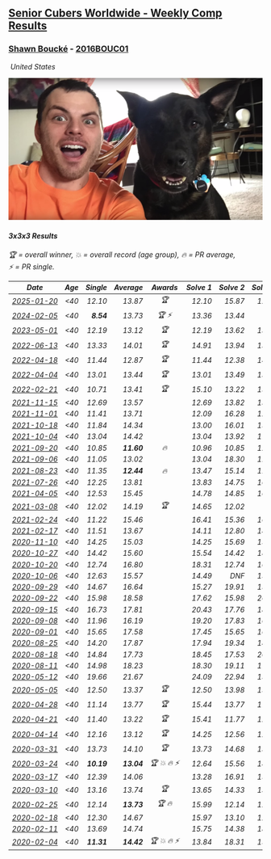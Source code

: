 <style>table {white-space: nowrap;}</style>
<link rel="stylesheet" type="text/css" href="/scw-comp/css/flags.css" />

## [Senior Cubers Worldwide - Weekly Comp Results](/scw-comp/results/)
### [Shawn Boucké](README.md) - [2016BOUC01](https://www.worldcubeassociation.org/persons/2016BOUC01?event=333)

<i class="flag flag-US" />&nbsp;United States

![Shawn Boucké](1471010375.png)

#### 3x3x3 Results

<span style="white-space: nowrap;">🏆 = overall winner</span>, <span style="white-space: nowrap;">💥 = overall record (age group)</span>, <span style="white-space: nowrap;">🔥 = PR average</span>, <span style="white-space: nowrap;">⚡ = PR single</span>.

| Date | Age | Single | Average | Awards | Solve 1 | Solve 2 | Solve 3 | Solve 4 | Solve 5 | Video |
| :--: | :--: | --: | --: | :--: | --: | --: | --: | --: | --: | :-- |
| [2025-01-20](../../results/2025-01-20/333.md) | <40 | 12.10 | 13.87 | 🏆 | 12.10 | 15.87 | 12.84 | 14.93 | 13.84 | [Desktop](https://www.facebook.com/events/918940140419097/permalink/920253420287769) / [Mobile](https://m.facebook.com/events/918940140419097?view=permalink&id=920253420287769) |
| [2024-02-05](../../results/2024-02-05/333.md) | <40 | **8.54** | 13.73 | 🏆 ⚡ | 13.36 | 13.44 | DNF | 14.39 | **8.54** | [Desktop](https://www.facebook.com/events/3090201184445880/permalink/3095276823938316) / [Mobile](https://m.facebook.com/events/3090201184445880?view=permalink&id=3095276823938316) |
| [2023-05-01](../../results/2023-05-01/333.md) | <40 | 12.19 | 13.12 | 🏆 | 12.19 | 13.62 | 13.68 | 13.43 | 12.30 | [Desktop](https://www.facebook.com/events/786804792820217/permalink/797826128384750) / [Mobile](https://m.facebook.com/events/786804792820217?view=permalink&id=797826128384750) |
| [2022-06-13](../../results/2022-06-13/333.md) | <40 | 13.33 | 14.01 | 🏆 | 14.91 | 13.94 | 13.80 | 13.33 | 14.28 | [Desktop](https://www.facebook.com/events/1292279001590904/permalink/1294717444680393) / [Mobile](https://m.facebook.com/events/1292279001590904?view=permalink&id=1294717444680393) |
| [2022-04-18](../../results/2022-04-18/333.md) | <40 | 11.44 | 12.87 | 🏆 | 11.44 | 12.38 | 14.31 | 14.83 | 11.93 | [Desktop](https://www.facebook.com/events/558832345492635/permalink/562741118435091) / [Mobile](https://m.facebook.com/events/558832345492635?view=permalink&id=562741118435091) |
| [2022-04-04](../../results/2022-04-04/333.md) | <40 | 13.01 | 13.44 | 🏆 | 13.01 | 13.49 | 13.55 | 17.74 | 13.28 | [Desktop](https://www.facebook.com/events/655069328915915/permalink/655284988894349) / [Mobile](https://m.facebook.com/events/655069328915915?view=permalink&id=655284988894349) |
| [2022-02-21](../../results/2022-02-21/333.md) | <40 | 10.71 | 13.41 | 🏆 | 15.10 | 13.22 | 15.43 | 11.92 | 10.71 | [Desktop](https://www.facebook.com/events/509549287201075/permalink/511208943701776) / [Mobile](https://m.facebook.com/events/509549287201075?view=permalink&id=511208943701776) |
| [2021-11-15](../../results/2021-11-15/333.md) | <40 | 12.69 | 13.57 |  | 12.69 | 13.82 | 13.42 | 13.46 | 19.17 | [Desktop](https://www.facebook.com/events/717487009641909/permalink/718627129527897) / [Mobile](https://m.facebook.com/events/717487009641909?view=permalink&id=718627129527897) |
| [2021-11-01](../../results/2021-11-01/333.md) | <40 | 11.41 | 13.71 |  | 12.09 | 16.28 | 12.76 | 18.79 | 11.41 | [Desktop](https://www.facebook.com/events/556108165479652/permalink/562243991532736) / [Mobile](https://m.facebook.com/events/556108165479652?view=permalink&id=562243991532736) |
| [2021-10-18](../../results/2021-10-18/333.md) | <40 | 11.84 | 14.34 |  | 13.00 | 16.01 | 15.90 | 11.84 | 14.12 | [Desktop](https://www.facebook.com/events/261213032615951/permalink/266175712119683) / [Mobile](https://m.facebook.com/events/261213032615951?view=permalink&id=266175712119683) |
| [2021-10-04](../../results/2021-10-04/333.md) | <40 | 13.04 | 14.42 |  | 13.04 | 13.92 | 17.86 | 13.65 | 15.69 | [Desktop](https://www.facebook.com/events/1102565390277531/permalink/1104136663453737) / [Mobile](https://m.facebook.com/events/1102565390277531?view=permalink&id=1104136663453737) |
| [2021-09-20](../../results/2021-09-20/333.md) | <40 | 10.85 | **11.60** | 🔥 | 10.96 | 10.85 | 12.71 | 11.14 | 15.61 | [Desktop](https://www.facebook.com/events/836337370416586/permalink/839296813453975) / [Mobile](https://m.facebook.com/events/836337370416586?view=permalink&id=839296813453975) |
| [2021-09-06](../../results/2021-09-06/333.md) | <40 | 11.05 | 13.02 |  | 13.04 | 18.30 | 11.05 | 13.06 | 12.96 | [Desktop](https://www.facebook.com/events/208105634636421/permalink/208752121238439) / [Mobile](https://m.facebook.com/events/208105634636421?view=permalink&id=208752121238439) |
| [2021-08-23](../../results/2021-08-23/333.md) | <40 | 11.35 | **12.44** | 🔥 | 13.47 | 15.14 | 11.39 | 11.35 | 12.45 | [Desktop](https://www.facebook.com/events/992549044856331/permalink/1001745273936708) / [Mobile](https://m.facebook.com/events/992549044856331?view=permalink&id=1001745273936708) |
| [2021-07-26](../../results/2021-07-26/333.md) | <40 | 12.25 | 13.81 |  | 13.83 | 14.75 | 16.53 | 12.25 | 12.84 | [Desktop](https://www.facebook.com/events/345405150546336/permalink/347196153700569) / [Mobile](https://m.facebook.com/events/345405150546336?view=permalink&id=347196153700569) |
| [2021-04-05](../../results/2021-04-05/333.md) | <40 | 12.53 | 15.45 |  | 14.78 | 14.85 | 16.71 | 12.53 | 23.11 | [Desktop](https://www.facebook.com/events/486157032419819/permalink/493566618345527) / [Mobile](https://m.facebook.com/events/486157032419819?view=permalink&id=493566618345527) |
| [2021-03-08](../../results/2021-03-08/333.md) | <40 | 12.02 | 14.19 | 🏆 | 14.65 | 12.02 | DNF | 15.43 | 12.50 | [Desktop](https://www.facebook.com/events/286026952942446/permalink/288712906007184) / [Mobile](https://m.facebook.com/events/286026952942446?view=permalink&id=288712906007184) |
| [2021-02-24](../../results/2021-02-24/333.md) | <40 | 11.22 | 15.46 |  | 16.41 | 15.36 | 16.26 | 11.22 | 14.77 | [Desktop](https://www.facebook.com/events/256148192722702/permalink/257856055885249) / [Mobile](https://m.facebook.com/events/256148192722702?view=permalink&id=257856055885249) |
| [2021-02-17](../../results/2021-02-17/333.md) | <40 | 11.51 | 13.67 |  | 14.11 | 12.80 | 14.09 | 11.51 | 14.46 | [Desktop](https://www.facebook.com/events/2846210318979915/permalink/2849517125315901) / [Mobile](https://m.facebook.com/events/2846210318979915?view=permalink&id=2849517125315901) |
| [2020-11-10](../../results/2020-11-10/333.md) | <40 | 14.25 | 15.03 |  | 14.25 | 15.69 | 15.32 | 15.39 | 14.38 | [Desktop](https://www.facebook.com/events/355672432175632/permalink/356992458710296) / [Mobile](https://m.facebook.com/events/355672432175632?view=permalink&id=356992458710296) |
| [2020-10-27](../../results/2020-10-27/333.md) | <40 | 14.42 | 15.60 |  | 15.54 | 14.42 | 14.58 | 19.41 | 16.68 | [Desktop](https://www.facebook.com/events/814285582657691/permalink/815764485843134) / [Mobile](https://m.facebook.com/events/814285582657691?view=permalink&id=815764485843134) |
| [2020-10-20](../../results/2020-10-20/333.md) | <40 | 12.74 | 16.80 |  | 18.31 | 12.74 | 16.31 | 15.88 | 18.20 | [Desktop](https://www.facebook.com/events/1017705805364611/permalink/1021091065026085) / [Mobile](https://m.facebook.com/events/1017705805364611?view=permalink&id=1021091065026085) |
| [2020-10-06](../../results/2020-10-06/333.md) | <40 | 12.63 | 15.57 |  | 14.49 | DNF | 15.09 | 12.63 | 17.14 | [Desktop](https://www.facebook.com/events/2645965315652815/permalink/2649207721995241) / [Mobile](https://m.facebook.com/events/2645965315652815?view=permalink&id=2649207721995241) |
| [2020-09-29](../../results/2020-09-29/333.md) | <40 | 14.67 | 16.64 |  | 15.27 | 19.91 | 19.72 | 14.67 | 14.93 | [Desktop](https://www.facebook.com/events/1202263490156156/permalink/1203772643338574) / [Mobile](https://m.facebook.com/events/1202263490156156?view=permalink&id=1203772643338574) |
| [2020-09-22](../../results/2020-09-22/333.md) | <40 | 15.98 | 18.58 |  | 17.62 | 15.98 | 26.18 | 16.90 | 21.23 | [Desktop](https://www.facebook.com/events/349197636276246/permalink/352945255901484) / [Mobile](https://m.facebook.com/events/349197636276246?view=permalink&id=352945255901484) |
| [2020-09-15](../../results/2020-09-15/333.md) | <40 | 16.73 | 17.81 |  | 20.43 | 17.76 | 18.73 | 16.95 | 16.73 | [Desktop](https://www.facebook.com/events/3404368289613252/permalink/3406373762746038) / [Mobile](https://m.facebook.com/events/3404368289613252?view=permalink&id=3406373762746038) |
| [2020-09-08](../../results/2020-09-08/333.md) | <40 | 11.96 | 16.19 |  | 19.20 | 17.83 | 16.01 | 11.96 | 14.74 | [Desktop](https://www.facebook.com/events/652945192290048/permalink/660959141488653) / [Mobile](https://m.facebook.com/events/652945192290048?view=permalink&id=660959141488653) |
| [2020-09-01](../../results/2020-09-01/333.md) | <40 | 15.65 | 17.58 |  | 17.45 | 15.65 | 16.89 | 18.39 | 20.58 | [Desktop](https://www.facebook.com/events/652945192290048/permalink/654465918804642) / [Mobile](https://m.facebook.com/events/652945192290048?view=permalink&id=654465918804642) |
| [2020-08-25](../../results/2020-08-25/333.md) | <40 | 14.20 | 17.87 |  | 17.94 | 19.34 | 14.20 | 16.40 | 19.28 | [Desktop](https://www.facebook.com/events/2812216602434889/permalink/2813694458953770) / [Mobile](https://m.facebook.com/events/2812216602434889?view=permalink&id=2813694458953770) |
| [2020-08-18](../../results/2020-08-18/333.md) | <40 | 14.84 | 17.73 |  | 18.45 | 17.53 | 20.18 | 17.20 | 14.84 | [Desktop](https://www.facebook.com/events/357518755418063/permalink/358179742018631) / [Mobile](https://m.facebook.com/events/357518755418063?view=permalink&id=358179742018631) |
| [2020-08-11](../../results/2020-08-11/333.md) | <40 | 14.98 | 18.23 |  | 18.30 | 19.11 | 17.38 | 14.98 | 19.00 | [Desktop](https://www.facebook.com/events/338631130511019/permalink/341281603579305) / [Mobile](https://m.facebook.com/events/338631130511019?view=permalink&id=341281603579305) |
| [2020-05-12](../../results/2020-05-12/333.md) | <40 | 19.66 | 21.67 |  | 24.09 | 22.94 | 19.66 | 21.86 | 20.21 | [Desktop](https://www.facebook.com/events/546188069600739/permalink/546500692902810) / [Mobile](https://m.facebook.com/events/546188069600739?view=permalink&id=546500692902810) |
| [2020-05-05](../../results/2020-05-05/333.md) | <40 | 12.50 | 13.37 | 🏆 | 12.50 | 13.98 | 15.86 | 13.22 | 12.92 | [Desktop](https://www.facebook.com/events/3313106775587396/permalink/3314269408804466) / [Mobile](https://m.facebook.com/events/3313106775587396?view=permalink&id=3314269408804466) |
| [2020-04-28](../../results/2020-04-28/333.md) | <40 | 11.14 | 13.77 | 🏆 | 15.44 | 13.77 | 17.58 | 11.14 | 12.10 | [Desktop](https://www.facebook.com/events/535188653858103/permalink/535472060496429) / [Mobile](https://m.facebook.com/events/535188653858103?view=permalink&id=535472060496429) |
| [2020-04-21](../../results/2020-04-21/333.md) | <40 | 11.40 | 13.22 | 🏆 | 15.41 | 11.77 | 12.79 | 11.40 | 15.10 | [Desktop](https://www.facebook.com/ShawnBoucke/videos/3240886285923132) / [Mobile](https://m.facebook.com/ShawnBoucke/videos/3240886285923132) |
| [2020-04-14](../../results/2020-04-14/333.md) | <40 | 12.16 | 13.12 | 🏆 | 14.25 | 12.56 | 12.16 | 14.02 | 12.79 | [Desktop](https://www.facebook.com/ShawnBoucke/videos/3212352282109866) / [Mobile](https://m.facebook.com/ShawnBoucke/videos/3212352282109866) |
| [2020-03-31](../../results/2020-03-31/333.md) | <40 | 13.73 | 14.10 | 🏆 | 13.73 | 14.68 | 13.95 | 13.94 | 14.40 | [Desktop](https://www.facebook.com/events/207898257161923/permalink/210459220239160) / [Mobile](https://m.facebook.com/events/207898257161923?view=permalink&id=210459220239160) |
| [2020-03-24](../../results/2020-03-24/333.md) | <40 | **10.19** | **13.04** | 🏆 💥 🔥 ⚡ | 12.64 | 15.56 | 14.46 | 12.03 | **10.19** | [Desktop](https://www.facebook.com/events/524456301543611/permalink/525838088072099) / [Mobile](https://m.facebook.com/events/524456301543611?view=permalink&id=525838088072099) |
| [2020-03-17](../../results/2020-03-17/333.md) | <40 | 12.39 | 14.06 |  | 13.28 | 16.91 | 15.63 | 12.39 | 13.28 | [Desktop](https://www.facebook.com/events/280686576235146/permalink/281699199467217) / [Mobile](https://m.facebook.com/events/280686576235146?view=permalink&id=281699199467217) |
| [2020-03-10](../../results/2020-03-10/333.md) | <40 | 13.16 | 13.74 | 🏆 | 13.65 | 14.33 | 13.16 | 14.82 | 13.23 | [Desktop](https://www.facebook.com/events/164742401163863/permalink/164912484480188) / [Mobile](https://m.facebook.com/events/164742401163863?view=permalink&id=164912484480188) |
| [2020-02-25](../../results/2020-02-25/333.md) | <40 | 12.14 | **13.73** | 🏆 🔥 | 15.99 | 12.14 | 12.51 | DNF | 12.68 | [Desktop](https://www.facebook.com/events/196320811461109/permalink/197027598057097) / [Mobile](https://m.facebook.com/events/196320811461109?view=permalink&id=197027598057097) |
| [2020-02-18](../../results/2020-02-18/333.md) | <40 | 12.30 | 14.67 |  | 15.97 | 13.10 | 12.30 | 14.93 | 16.33 | [Desktop](https://www.facebook.com/events/2558750947697073/permalink/2559346840970817) / [Mobile](https://m.facebook.com/events/2558750947697073?view=permalink&id=2559346840970817) |
| [2020-02-11](../../results/2020-02-11/333.md) | <40 | 13.69 | 14.74 |  | 15.75 | 14.38 | 18.07 | 14.10 | 13.69 | [Desktop](https://www.facebook.com/events/616423959107229/permalink/617279555688336) / [Mobile](https://m.facebook.com/events/616423959107229?view=permalink&id=617279555688336) |
| [2020-02-04](../../results/2020-02-04/333.md) | <40 | **11.31** | **14.42** | 🏆 💥 🔥 ⚡ | 13.84 | 18.31 | 15.38 | 14.03 | **11.31** | [Desktop](https://www.facebook.com/ShawnBoucke/videos/3054435071234922) / [Mobile](https://m.facebook.com/ShawnBoucke/videos/3054435071234922) |


<!-- Global site tag (gtag.js) - Google Analytics -->
<script async src="https://www.googletagmanager.com/gtag/js?id=UA-86348435-3"></script>
<script>window.dataLayer = window.dataLayer || []; function gtag() {dataLayer.push(arguments);} gtag('js', new Date()); gtag('config', 'UA-86348435-3');</script>
